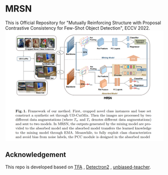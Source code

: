 # MRSN
This is Official Repository for "Mutually Reinforcing Structure with Proposal Contrastive Consistency for Few-Shot Object Detection", ECCV 2022.
![Framework of our method](https://github.com/MMatx/MRSN/blob/main/Framework.png)
##
##
## Acknowledgement
This repo is developed based on [TFA](https://github.com/ucbdrive/few-shot-object-detection) , [Detectron2](https://github.com/facebookresearch/detectron2) , [unbiased-teacher](https://github.com/facebookresearch/unbiased-teacher). 
